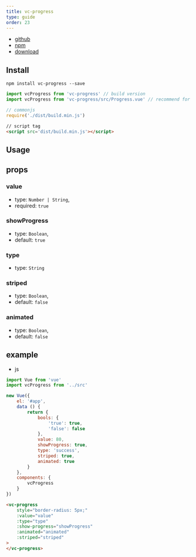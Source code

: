 ```yaml
---
title: vc-progress
type: guide
order: 23
---
```


* [github](https://github.com/iwaimai-bi-fe/vc-progress)
* [npm](https://www.npmjs.com/package/vc-progress)
* [download](https://github.com/iwaimai-bi-fe/vc-progress/archive/master.zip)

## Install

``` npm
npm install vc-progress --save
```

``` js
import vcProgress from 'vc-progress' // build version
import vcProgress from 'vc-progress/src/Progress.vue' // recommend for *.vue project for small bundle size
```

``` js 
// commonjs
require('./dist/build.min.js')
```

``` html
// script tag
<script src='dist/build.min.js'></script>
```

## Usage

## props

### value

* type: `Number | String`,
* required: `true`

### showProgress

* type: `Boolean`,
* default: `true` 

### type

* type: `String`

### striped

* type: `Boolean`,
* default: `false`

### animated

* type: `Boolean`,
* default: `false`

## example

* js

```js
import Vue from 'vue'
import vcProgress from '../src'

new Vue({
    el: '#app',
    data () {
        return {
            bools: {
                'true': true,
                'false': false
            },
            value: 80,
            showProgress: true,
            type: 'success',
            striped: true,
            animated: true
        }
    },
    components: {
        vcProgress
    }
})
```

```html
<vc-progress
    style="border-radius: 5px;"
    :value="value"
    :type="type"
    :show-progress="showProgress"
    :animated="animated"
    :striped="striped"
>
</vc-progress>
```
